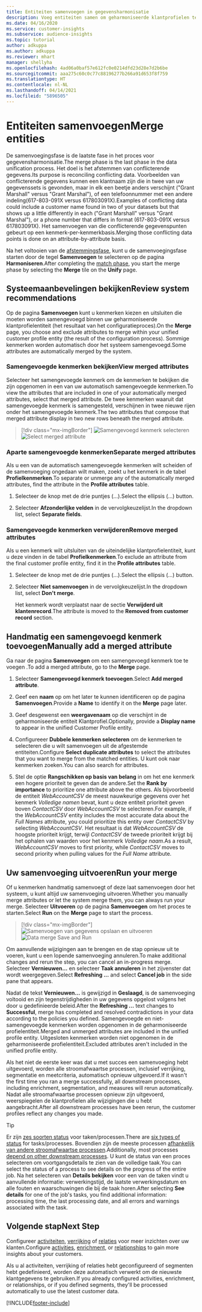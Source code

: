 ```yaml
---
title: Entiteiten samenvoegen in gegevensharmonisatie
description: Voeg entiteiten samen om geharmoniseerde klantprofielen te maken.
ms.date: 04/16/2020
ms.service: customer-insights
ms.subservice: audience-insights
ms.topic: tutorial
author: adkuppa
ms.author: adkuppa
ms.reviewer: mhart
manager: shellyha
ms.openlocfilehash: 4ad06a0baf57e612fc0e0214dfd23d28e7d2b6be
ms.sourcegitcommit: aaa275c60c0c77c88196277b266a91d653f8f759
ms.translationtype: HT
ms.contentlocale: nl-NL
ms.lasthandoff: 04/14/2021
ms.locfileid: "5896505"
---
```

# <a name="merge-entities"></a><span data-ttu-id="ad3aa-103">Entiteiten samenvoegen</span><span class="sxs-lookup"><span data-stu-id="ad3aa-103">Merge entities</span></span>

<span data-ttu-id="ad3aa-104">De samenvoegingsfase is de laatste fase in het proces voor gegevensharmonisatie.</span><span class="sxs-lookup"><span data-stu-id="ad3aa-104">The merge phase is the last phase in the data unification process.</span></span> <span data-ttu-id="ad3aa-105">Het doel is het afstemmen van conflicterende gegevens.</span><span class="sxs-lookup"><span data-stu-id="ad3aa-105">Its purpose is reconciling conflicting data.</span></span> <span data-ttu-id="ad3aa-106">Voorbeelden van conflicterende gegevens kunnen een klantnaam zijn die in twee van uw gegevenssets is gevonden, maar in elk een beetje anders verschijnt ("Grant Marshall" versus "Grant Marshal"), of een telefoonnummer met een andere indeling(617-803-091X versus 617803091X).</span><span class="sxs-lookup"><span data-stu-id="ad3aa-106">Examples of conflicting data could include a customer name found in two of your datasets but that shows up a little differently in each ("Grant Marshall" versus "Grant Marshal"), or a phone number that differs in format (617-803-091X versus 617803091X).</span></span> <span data-ttu-id="ad3aa-107">Het samenvoegen van die conflicterende gegevenspunten gebeurt op een kenmerk-per-kenmerkbasis.</span><span class="sxs-lookup"><span data-stu-id="ad3aa-107">Merging those conflicting data points is done on an attribute-by-attribute basis.</span></span>

<span data-ttu-id="ad3aa-108">Na het voltooien van de [afstemmingsfase](match-entities.md), kunt u de samenvoegingsfase starten door de tegel **Samenvoegen** te selecteren op de pagina **Harmoniseren**.</span><span class="sxs-lookup"><span data-stu-id="ad3aa-108">After completing the [match phase](match-entities.md), you start the merge phase by selecting the **Merge** tile on the **Unify** page.</span></span>

## <a name="review-system-recommendations"></a><span data-ttu-id="ad3aa-109">Systeemaanbevelingen bekijken</span><span class="sxs-lookup"><span data-stu-id="ad3aa-109">Review system recommendations</span></span>

<span data-ttu-id="ad3aa-110">Op de pagina **Samenvoegen** kunt u kenmerken kiezen en uitsluiten die moeten worden samengevoegd binnen uw geharmoniseerde klantprofielentiteit (het resultaat van het configuratieproces).</span><span class="sxs-lookup"><span data-stu-id="ad3aa-110">On the **Merge** page, you choose and exclude attributes to merge within your unified customer profile entity (the result of the configuration process).</span></span> <span data-ttu-id="ad3aa-111">Sommige kenmerken worden automatisch door het systeem samengevoegd.</span><span class="sxs-lookup"><span data-stu-id="ad3aa-111">Some attributes are automatically merged by the system.</span></span>

### <a name="view-merged-attributes"></a><span data-ttu-id="ad3aa-112">Samengevoegde kenmerken bekijken</span><span class="sxs-lookup"><span data-stu-id="ad3aa-112">View merged attributes</span></span>

<span data-ttu-id="ad3aa-113">Selecteer het samengevoegde kenmerk om de kenmerken te bekijken die zijn opgenomen in een van uw automatisch samengevoegde kenmerken.</span><span class="sxs-lookup"><span data-stu-id="ad3aa-113">To view the attributes that are included in one of your automatically merged attributes, select that merged attribute.</span></span> <span data-ttu-id="ad3aa-114">De twee kenmerken waaruit dat samengevoegde kenmerk is samengesteld, verschijnen in twee nieuwe rijen onder het samengevoegde kenmerk.</span><span class="sxs-lookup"><span data-stu-id="ad3aa-114">The two attributes that compose that merged attribute display in two new rows beneath the merged attribute.</span></span>

> [!div class="mx-imgBorder"]
> <span data-ttu-id="ad3aa-115">![Samengevoegd kenmerk selecteren](media/configure-data-merge-profile-attributes.png "Samengevoegd kenmerk selecteren")</span><span class="sxs-lookup"><span data-stu-id="ad3aa-115">![Select merged attribute](media/configure-data-merge-profile-attributes.png "Select merged attribute")</span></span>

### <a name="separate-merged-attributes"></a><span data-ttu-id="ad3aa-116">Aparte samengevoegde kenmerken</span><span class="sxs-lookup"><span data-stu-id="ad3aa-116">Separate merged attributes</span></span>

<span data-ttu-id="ad3aa-117">Als u een van de automatisch samengevoegde kenmerken wilt scheiden of de samenvoeging ongedaan wilt maken, zoekt u het kenmerk in de tabel **Profielkenmerken**.</span><span class="sxs-lookup"><span data-stu-id="ad3aa-117">To separate or unmerge any of the automatically merged attributes, find the attribute in the **Profile attributes** table.</span></span>

1. <span data-ttu-id="ad3aa-118">Selecteer de knop met de drie puntjes (…).</span><span class="sxs-lookup"><span data-stu-id="ad3aa-118">Select the ellipsis (...) button.</span></span>
  
2. <span data-ttu-id="ad3aa-119">Selecteer **Afzonderlijke velden** in de vervolgkeuzelijst.</span><span class="sxs-lookup"><span data-stu-id="ad3aa-119">In the dropdown list, select **Separate fields**.</span></span>

### <a name="remove-merged-attributes"></a><span data-ttu-id="ad3aa-120">Samengevoegde kenmerken verwijderen</span><span class="sxs-lookup"><span data-stu-id="ad3aa-120">Remove merged attributes</span></span>

<span data-ttu-id="ad3aa-121">Als u een kenmerk wilt uitsluiten van de uiteindelijke klantprofielentiteit, kunt u deze vinden in de tabel **Profielkenmerken**.</span><span class="sxs-lookup"><span data-stu-id="ad3aa-121">To exclude an attribute from the final customer profile entity, find it in the **Profile attributes** table.</span></span>

1. <span data-ttu-id="ad3aa-122">Selecteer de knop met de drie puntjes (…).</span><span class="sxs-lookup"><span data-stu-id="ad3aa-122">Select the ellipsis (...) button.</span></span>
  
2. <span data-ttu-id="ad3aa-123">Selecteer **Niet samenvoegen** in de vervolgkeuzelijst.</span><span class="sxs-lookup"><span data-stu-id="ad3aa-123">In the dropdown list, select **Don't merge**.</span></span>

   <span data-ttu-id="ad3aa-124">Het kenmerk wordt verplaatst naar de sectie **Verwijderd uit klantenrecord**.</span><span class="sxs-lookup"><span data-stu-id="ad3aa-124">The attribute is moved to the **Removed from customer record** section.</span></span>

## <a name="manually-add-a-merged-attribute"></a><span data-ttu-id="ad3aa-125">Handmatig een samengevoegd kenmerk toevoegen</span><span class="sxs-lookup"><span data-stu-id="ad3aa-125">Manually add a merged attribute</span></span>

<span data-ttu-id="ad3aa-126">Ga naar de pagina **Samenvoegen** om een samengevoegd kenmerk toe te voegen .</span><span class="sxs-lookup"><span data-stu-id="ad3aa-126">To add a merged attribute, go to the **Merge** page.</span></span>

1. <span data-ttu-id="ad3aa-127">Selecteer **Samengevoegd kenmerk toevoegen**.</span><span class="sxs-lookup"><span data-stu-id="ad3aa-127">Select **Add merged attribute**.</span></span>

2. <span data-ttu-id="ad3aa-128">Geef een **naam** op om het later te kunnen identificeren op de pagina **Samenvoegen**.</span><span class="sxs-lookup"><span data-stu-id="ad3aa-128">Provide a **Name** to identify it on the **Merge** page later.</span></span>

3. <span data-ttu-id="ad3aa-129">Geef desgewenst een **weergavenaam** op die verschijnt in de geharmoniseerde entiteit Klantprofiel.</span><span class="sxs-lookup"><span data-stu-id="ad3aa-129">Optionally, provide a **Display name** to appear in the unified Customer Profile entity.</span></span>

4. <span data-ttu-id="ad3aa-130">Configureeer **Dubbele kenmerken selecteren** om de kenmerken te selecteren die u wilt samenvoegen uit de afgestemde entiteiten.</span><span class="sxs-lookup"><span data-stu-id="ad3aa-130">Configure **Select duplicate attributes** to select the attributes that you want to merge from the matched entities.</span></span> <span data-ttu-id="ad3aa-131">U kunt ook naar kenmerken zoeken.</span><span class="sxs-lookup"><span data-stu-id="ad3aa-131">You can also search for attributes.</span></span>

5. <span data-ttu-id="ad3aa-132">Stel de optie **Rangschikken op basis van belang** in om het ene kenmerk een hogere prioriteit te geven dan de andere.</span><span class="sxs-lookup"><span data-stu-id="ad3aa-132">Set the **Rank by importance** to prioritize one attribute above the others.</span></span> <span data-ttu-id="ad3aa-133">Als bijvoorbeeld de entiteit *WebAccountCSV* de meest nauwkeurige gegevens over het kenmerk *Volledige namen* bevat, kunt u deze entiteit prioriteit geven boven *ContactCSV* door *WebAccountCSV* te selecteren.</span><span class="sxs-lookup"><span data-stu-id="ad3aa-133">For example, if the *WebAccountCSV* entity includes the most accurate data about the *Full Names* attribute, you could prioritize this entity over *ContactCSV* by selecting *WebAccountCSV*.</span></span> <span data-ttu-id="ad3aa-134">Het resultaat is dat *WebAccountCSV* de hoogste prioriteit krijgt, terwijl *ContactCSV* de tweede prioriteit krijgt bij het ophalen van waarden voor het kenmerk *Volledige naam*.</span><span class="sxs-lookup"><span data-stu-id="ad3aa-134">As a result, *WebAccountCSV* moves to first priority, while *ContactCSV* moves to second priority when pulling values for the *Full Name* attribute.</span></span>

## <a name="run-your-merge"></a><span data-ttu-id="ad3aa-135">Uw samenvoeging uitvoeren</span><span class="sxs-lookup"><span data-stu-id="ad3aa-135">Run your merge</span></span>

<span data-ttu-id="ad3aa-136">Of u kenmerken handmatig samenvoegt of deze laat samenvoegen door het systeem, u kunt altijd uw samenvoeging uitvoeren.</span><span class="sxs-lookup"><span data-stu-id="ad3aa-136">Whether you manually merge attributes or let the system merge them, you can always run your merge.</span></span> <span data-ttu-id="ad3aa-137">Selecteer **Uitvoeren** op de pagina **Samenvoegen** om het proces te starten.</span><span class="sxs-lookup"><span data-stu-id="ad3aa-137">Select **Run** on the **Merge** page to start the process.</span></span>

> [!div class="mx-imgBorder"]
> <span data-ttu-id="ad3aa-138">![Samenvoegen van gegevens opslaan en uitvoeren](media/configure-data-merge-save-run.png "Samenvoegen van gegevens opslaan en uitvoeren")</span><span class="sxs-lookup"><span data-stu-id="ad3aa-138">![Data merge Save and Run](media/configure-data-merge-save-run.png "Data merge Save and Run")</span></span>

<span data-ttu-id="ad3aa-139">Om aanvullende wijzigingen aan te brengen en de stap opnieuw uit te voeren, kunt u een lopende samenvoeging annuleren.</span><span class="sxs-lookup"><span data-stu-id="ad3aa-139">To make additional changes and rerun the step, you can cancel an in-progress merge.</span></span> <span data-ttu-id="ad3aa-140">Selecteer **Vernieuwen...** en selecteer **Taak annuleren** in het zijvenster dat wordt weergegeven.</span><span class="sxs-lookup"><span data-stu-id="ad3aa-140">Select **Refreshing ...** and select **Cancel job**  in the side pane that appears.</span></span>

<span data-ttu-id="ad3aa-141">Nadat de tekst **Vernieuwen...** is gewijzigd in **Geslaagd**, is de samenvoeging voltooid en zijn tegenstrijdigheden in uw gegevens opgelost volgens het door u gedefinieerde beleid.</span><span class="sxs-lookup"><span data-stu-id="ad3aa-141">After the **Refreshing ...** text changes to **Successful**, merge has completed and resolved contradictions in your data according to the policies you defined.</span></span> <span data-ttu-id="ad3aa-142">Samengevoegde en niet-samengevoegde kenmerken worden opgenomen in de geharmoniseerde profielentiteit.</span><span class="sxs-lookup"><span data-stu-id="ad3aa-142">Merged and unmerged attributes are included in the unified profile entity.</span></span> <span data-ttu-id="ad3aa-143">Uitgesloten kenmerken worden niet opgenomen in de geharmoniseerde profielentiteit.</span><span class="sxs-lookup"><span data-stu-id="ad3aa-143">Excluded attributes aren't included in the unified profile entity.</span></span>

<span data-ttu-id="ad3aa-144">Als het niet de eerste keer was dat u met succes een samenvoeging hebt uitgevoerd, worden alle stroomafwaartse processen, inclusief verrijking, segmentatie en meetcriteria, automatisch opnieuw uitgevoerd.</span><span class="sxs-lookup"><span data-stu-id="ad3aa-144">If it wasn't the first time you ran a merge successfully, all downstream processes, including enrichment, segmentation, and measures will rerun automatically.</span></span> <span data-ttu-id="ad3aa-145">Nadat alle stroomafwaartse processen opnieuw zijn uitgevoerd, weerspiegelen de klantprofielen alle wijzigingen die u hebt aangebracht.</span><span class="sxs-lookup"><span data-stu-id="ad3aa-145">After all downstream processes have been rerun, the customer profiles reflect any changes you made.</span></span>

> [!TIP]
> <span data-ttu-id="ad3aa-146">Er zijn [zes soorten status](system.md#status-types) voor taken/processen.</span><span class="sxs-lookup"><span data-stu-id="ad3aa-146">There are [six types of status](system.md#status-types) for tasks/processes.</span></span> <span data-ttu-id="ad3aa-147">Bovendien zijn de meeste processen [afhankelijk van andere stroomafwaartse processen](system.md#refresh-policies).</span><span class="sxs-lookup"><span data-stu-id="ad3aa-147">Additionally, most processes [depend on other downstream processes](system.md#refresh-policies).</span></span> <span data-ttu-id="ad3aa-148">U kunt de status van een proces selecteren om voortgangsdetails te zien van de volledige taak.</span><span class="sxs-lookup"><span data-stu-id="ad3aa-148">You can select the status of a process to see details on the progress of the entire job.</span></span> <span data-ttu-id="ad3aa-149">Na het selecteren van **Details bekijken** voor een van de taken vindt u aanvullende informatie: verwerkingstijd, de laatste verwerkingsdatum en alle fouten en waarschuwingen die bij de taak horen.</span><span class="sxs-lookup"><span data-stu-id="ad3aa-149">After selecting **See details** for one of the job's tasks, you find additional information: processing time, the last processing date, and all errors and warnings associated with the task.</span></span>

## <a name="next-step"></a><span data-ttu-id="ad3aa-150">Volgende stap</span><span class="sxs-lookup"><span data-stu-id="ad3aa-150">Next Step</span></span>

<span data-ttu-id="ad3aa-151">Configureer [activiteiten](activities.md), [verrijking](enrichment-hub.md) of [relaties](relationships.md) voor meer inzichten over uw klanten.</span><span class="sxs-lookup"><span data-stu-id="ad3aa-151">Configure [activities](activities.md), [enrichment](enrichment-hub.md), or [relationships](relationships.md) to gain more insights about your customers.</span></span>

<span data-ttu-id="ad3aa-152">Als u al activiteiten, verrijking of relaties hebt geconfigureerd of segmenten hebt gedefinieerd, worden deze automatisch verwerkt om de nieuwste klantgegevens te gebruiken.</span><span class="sxs-lookup"><span data-stu-id="ad3aa-152">If you already configured activities, enrichment, or relationships, or if you defined segments, they'll be processed automatically to use the latest customer data.</span></span>




[!INCLUDE[footer-include](../includes/footer-banner.md)]